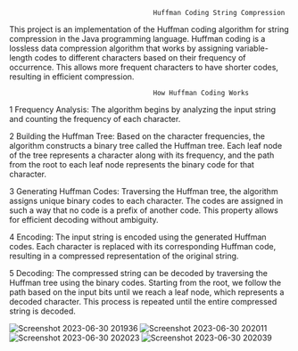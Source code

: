 
                                        Huffman Coding String Compression
This project is an implementation of the Huffman coding algorithm for string compression in the Java programming language.
Huffman coding is a lossless data compression algorithm that works by assigning variable-length codes to different characters based on their frequency of occurrence. 
This allows more frequent characters to have shorter codes, resulting in efficient compression.

                                        How Huffman Coding Works

1 Frequency Analysis: The algorithm begins by analyzing the input string and counting the frequency of each character.

2 Building the Huffman Tree: Based on the character frequencies, the algorithm constructs a binary tree called the Huffman tree. Each leaf node of the tree represents a character along with its frequency, and the path from the root to each leaf node represents the binary code for that character.

3 Generating Huffman Codes: Traversing the Huffman tree, the algorithm assigns unique binary codes to each character. The codes are assigned in such a way that no code is a prefix of another code. This property allows for efficient decoding without ambiguity.

4 Encoding: The input string is encoded using the generated Huffman codes. Each character is replaced with its corresponding Huffman code, resulting in a compressed representation of the original string.

5 Decoding: The compressed string can be decoded by traversing the Huffman tree using the binary codes. Starting from the root, we follow the path based on the input bits until we reach a leaf node, which represents a decoded character. This process is repeated until the entire compressed string is decoded.

![Screenshot 2023-06-30 201936](https://github.com/manepratham120/java-project/assets/122907546/d9095a59-8402-40a4-99f8-7dfe934c2438)
![Screenshot 2023-06-30 202011](https://github.com/manepratham120/java-project/assets/122907546/7316fe77-0d24-4d73-82e9-bfd8a9342110)
![Screenshot 2023-06-30 202023](https://github.com/manepratham120/java-project/assets/122907546/e81470e4-1750-4c82-a8d0-557b5e3774e6)
![Screenshot 2023-06-30 202039](https://github.com/manepratham120/java-project/assets/122907546/1c9541c8-94a5-43c8-a9d7-791697879da0)

